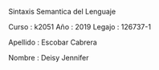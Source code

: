Sintaxis Semantica del Lenguaje 

Curso : k2051 Año : 2019 Legajo : 126737-1 

Apellido : Escobar Cabrera 

Nombre : Deisy Jennifer
